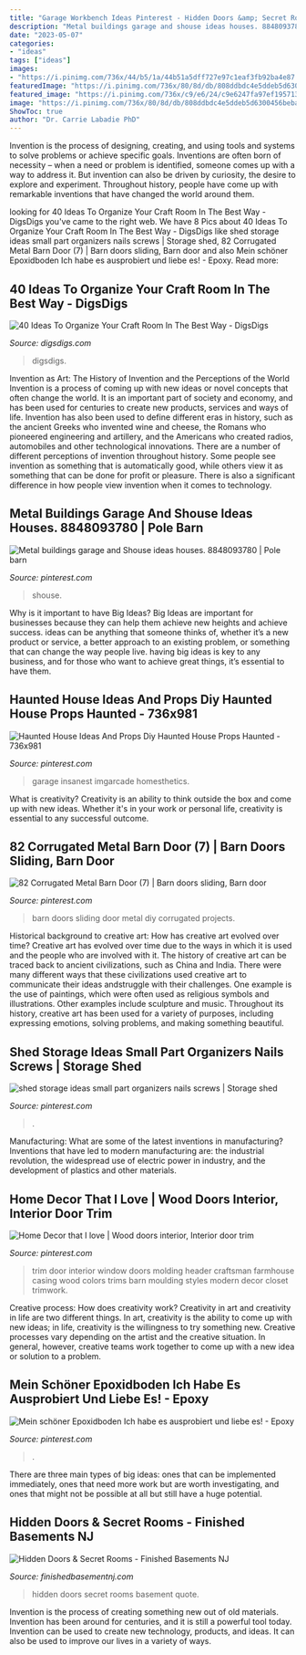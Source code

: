 ```yaml
---
title: "Garage Workbench Ideas Pinterest - Hidden Doors &amp; Secret Rooms"
description: "Metal buildings garage and shouse ideas houses. 8848093780"
date: "2023-05-07"
categories:
- "ideas"
tags: ["ideas"]
images:
- "https://i.pinimg.com/736x/44/b5/1a/44b51a5dff727e97c1eaf3fb92ba4e87.jpg"
featuredImage: "https://i.pinimg.com/736x/80/8d/db/808ddbdc4e5ddeb5d6300456bebaccb1--door-trims-window-trims.jpg"
featured_image: "https://i.pinimg.com/736x/c9/e6/24/c9e6247fa97ef195713abe042a0ac098.jpg"
image: "https://i.pinimg.com/736x/80/8d/db/808ddbdc4e5ddeb5d6300456bebaccb1--door-trims-window-trims.jpg"
ShowToc: true
author: "Dr. Carrie Labadie PhD"
---
```



Invention is the process of designing, creating, and using tools and systems to solve problems or achieve specific goals. Inventions are often born of necessity – when a need or problem is identified, someone comes up with a way to address it. But invention can also be driven by curiosity, the desire to explore and experiment. Throughout history, people have come up with remarkable inventions that have changed the world around them.

	

		
looking for 40 Ideas To Organize Your Craft Room In The Best Way - DigsDigs you've came to the right web. We have 8 Pics about 40 Ideas To Organize Your Craft Room In The Best Way - DigsDigs like shed storage ideas small part organizers nails screws | Storage shed, 82 Corrugated Metal Barn Door (7) | Barn doors sliding, Barn door and also Mein schöner Epoxidboden Ich habe es ausprobiert und liebe es! - Epoxy. Read more:
		
    
## 40 Ideas To Organize Your Craft Room In The Best Way - DigsDigs

<img loading=lazy src="https://www.digsdigs.com/photos/ideas-to-organize-your-craft-room-in-the-best-way-4-554x831.jpg" onerror="this.onerror=null;this.src='https://tse3.mm.bing.net/th?id=OIP.aLqhrIMv2KvPBWRck-yOnwHaLH&amp;pid=15.1';" alt="40 Ideas To Organize Your Craft Room In The Best Way - DigsDigs">

_Source: digsdigs.com_

>digsdigs. 

	

Invention as Art: The History of Invention and the Perceptions of the World
Invention is a process of coming up with new ideas or novel concepts that often change the world. It is an important part of society and economy, and has been used for centuries to create new products, services and ways of life. Invention has also been used to define different eras in history, such as the ancient Greeks who invented wine and cheese, the Romans who pioneered engineering and artillery, and the Americans who created radios, automobiles and other technological innovations.
There are a number of different perceptions of invention throughout history. Some people see invention as something that is automatically good, while others view it as something that can be done for profit or pleasure. There is also a significant difference in how people view invention when it comes to technology.

    
## Metal Buildings Garage And Shouse Ideas Houses. 8848093780 | Pole Barn

<img loading=lazy src="https://i.pinimg.com/736x/3a/ac/f8/3aacf8a724f4fc6e6c0249d8f65af2b6.jpg" onerror="this.onerror=null;this.src='https://tse4.mm.bing.net/th?id=OIP.ZaycOcnmWWNblHC_-6rCoQHaE6&amp;pid=15.1';" alt="Metal buildings garage and Shouse ideas houses. 8848093780 | Pole barn">

_Source: pinterest.com_

>shouse. 

	

Why is it important to have Big Ideas?
Big Ideas are important for businesses because they can help them achieve new heights and achieve success. ideas can be anything that someone thinks of, whether it’s a new product or service, a better approach to an existing problem, or something that can change the way people live. having big ideas is key to any business, and for those who want to achieve great things, it’s essential to have them.

    
## Haunted House Ideas And Props Diy Haunted House Props Haunted - 736x981

<img loading=lazy src="https://i.pinimg.com/736x/8d/59/5d/8d595dd652cea69b29ccbdd323993df9.jpg" onerror="this.onerror=null;this.src='https://tse3.mm.bing.net/th?id=OIP.wpiMX824aTZ9u0WImzugDQHaJ3&amp;pid=15.1';" alt="Haunted House Ideas And Props Diy Haunted House Props Haunted - 736x981">

_Source: pinterest.com_

>garage insanest imgarcade homesthetics. 

	

What is creativity?
Creativity is an ability to think outside the box and come up with new ideas. Whether it's in your work or personal life, creativity is essential to any successful outcome.

    
## 82 Corrugated Metal Barn Door (7) | Barn Doors Sliding, Barn Door

<img loading=lazy src="https://i.pinimg.com/736x/c9/e6/24/c9e6247fa97ef195713abe042a0ac098.jpg" onerror="this.onerror=null;this.src='https://tse4.mm.bing.net/th?id=OIP.XXMHnkR8fFBV3Hv_wldmDQHaMo&amp;pid=15.1';" alt="82 Corrugated Metal Barn Door (7) | Barn doors sliding, Barn door">

_Source: pinterest.com_

>barn doors sliding door metal diy corrugated projects. 

	

Historical background to creative art: How has creative art evolved over time?
Creative art has evolved over time due to the ways in which it is used and the people who are involved with it. The history of creative art can be traced back to ancient civilizations, such as China and India. There were many different ways that these civilizations used creative art to communicate their ideas andstruggle with their challenges. One example is the use of paintings, which were often used as religious symbols and illustrations. Other examples include sculpture and music. Throughout its history, creative art has been used for a variety of purposes, including expressing emotions, solving problems, and making something beautiful.

    
## Shed Storage Ideas Small Part Organizers Nails Screws | Storage Shed

<img loading=lazy src="https://i.pinimg.com/736x/ae/7c/6b/ae7c6b854e0fc11dce991d4523c05e5d.jpg" onerror="this.onerror=null;this.src='https://tse2.mm.bing.net/th?id=OIP.tYa8Hox1Erzukk1q2L64-QHaLJ&amp;pid=15.1';" alt="shed storage ideas small part organizers nails screws | Storage shed">

_Source: pinterest.com_

>. 

	

Manufacturing: What are some of the latest inventions in manufacturing?
Inventions that have led to modern manufacturing are: the industrial revolution, the widespread use of electric power in industry, and the development of plastics and other materials.

    
## Home Decor That I Love | Wood Doors Interior, Interior Door Trim

<img loading=lazy src="https://i.pinimg.com/736x/80/8d/db/808ddbdc4e5ddeb5d6300456bebaccb1--door-trims-window-trims.jpg" onerror="this.onerror=null;this.src='https://tse3.mm.bing.net/th?id=OIP.1DI5IqpoTwDA80yxOJimyQHaJ3&amp;pid=15.1';" alt="Home Decor that I love | Wood doors interior, Interior door trim">

_Source: pinterest.com_

>trim door interior window doors molding header craftsman farmhouse casing wood colors trims barn moulding styles modern decor closet trimwork. 

	

Creative process: How does creativity work?
Creativity in art and creativity in life are two different things. In art, creativity is the ability to come up with new ideas; in life, creativity is the willingness to try something new. Creative processes vary depending on the artist and the creative situation. In general, however, creative teams work together to come up with a new idea or solution to a problem.

    
## Mein Schöner Epoxidboden Ich Habe Es Ausprobiert Und Liebe Es! - Epoxy

<img loading=lazy src="https://i.pinimg.com/736x/44/b5/1a/44b51a5dff727e97c1eaf3fb92ba4e87.jpg" onerror="this.onerror=null;this.src='https://tse2.mm.bing.net/th?id=OIP.yGuAfsOTg0hwxAdwy3peRQHaJ3&amp;pid=15.1';" alt="Mein schöner Epoxidboden Ich habe es ausprobiert und liebe es! - Epoxy">

_Source: pinterest.com_

>. 

	

There are three main types of big ideas: ones that can be implemented immediately, ones that need more work but are worth investigating, and ones that might not be possible at all but still have a huge potential.

    
## Hidden Doors &amp; Secret Rooms - Finished Basements NJ

<img loading=lazy src="https://finishedbasementnj.com/wp-content/uploads/2018/12/IMG_2894.jpg" onerror="this.onerror=null;this.src='https://tse3.mm.bing.net/th?id=OIP.hCmTZO_MVwONsgK5qjz4KAHaJ4&amp;pid=15.1';" alt="Hidden Doors &amp; Secret Rooms - Finished Basements NJ">

_Source: finishedbasementnj.com_

>hidden doors secret rooms basement quote. 

	

Invention is the process of creating something new out of old materials. Invention has been around for centuries, and it is still a powerful tool today. Invention can be used to create new technology, products, and ideas. It can also be used to improve our lives in a variety of ways.

